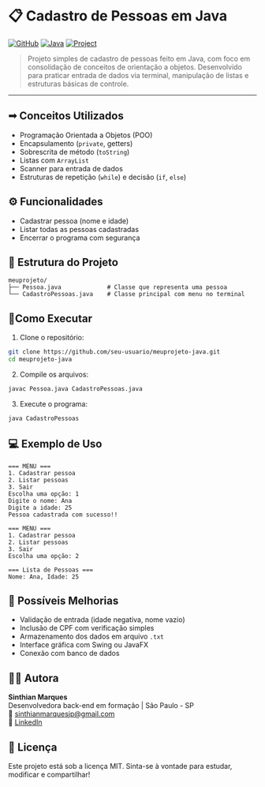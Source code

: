 # 📋 Cadastro de Pessoas em Java

[![GitHub](https://img.shields.io/badge/GitHub-100000?style=for-the-badge&logo=github&logoColor=white)](https://github.com/sinthianmarques)
[![Java](https://img.shields.io/badge/Java-ED8B00?style=for-the-badge&logo=java&logoColor=white)](https://www.oracle.com/java/)
[![Project](https://img.shields.io/badge/-Project-blueviolet?style=for-the-badge)]()

> Projeto simples de cadastro de pessoas feito em Java, com foco em consolidação de conceitos de orientação a objetos. Desenvolvido para praticar entrada de dados via terminal,  manipulação de listas e estruturas básicas de controle.

---

## ➟  Conceitos Utilizados

- Programação Orientada a Objetos (POO)
- Encapsulamento (`private`, getters)
- Sobrescrita de método (`toString`)
- Listas com `ArrayList`
- Scanner para entrada de dados
- Estruturas de repetição (`while`) e decisão (`if`, `else`)

## ⚙️ Funcionalidades

- Cadastrar pessoa (nome e idade)
- Listar todas as pessoas cadastradas
- Encerrar o programa com segurança

## 📁 Estrutura do Projeto

```
meuprojeto/
├── Pessoa.java             # Classe que representa uma pessoa
└── CadastroPessoas.java    # Classe principal com menu no terminal
```

## 🔹Como Executar

1. Clone o repositório:
```bash
git clone https://github.com/seu-usuario/meuprojeto-java.git
cd meuprojeto-java
```

2. Compile os arquivos:
```bash
javac Pessoa.java CadastroPessoas.java
```

3. Execute o programa:
```bash
java CadastroPessoas
```

## 💻 Exemplo de Uso

```
=== MENU ===
1. Cadastrar pessoa
2. Listar pessoas
3. Sair
Escolha uma opção: 1
Digite o nome: Ana
Digite a idade: 25
Pessoa cadastrada com sucesso!!

=== MENU ===
1. Cadastrar pessoa
2. Listar pessoas
3. Sair
Escolha uma opção: 2

=== Lista de Pessoas ===
Nome: Ana, Idade: 25
```

## 🔧 Possíveis Melhorias

- Validação de entrada (idade negativa, nome vazio)
- Inclusão de CPF com verificação simples
- Armazenamento dos dados em arquivo `.txt`
- Interface gráfica com Swing ou JavaFX
- Conexão com banco de dados

## 👩‍💻 Autora

**Sinthian Marques**  
Desenvolvedora back-end em formação | São Paulo - SP  
📧 sinthianmarquesjp@gmail.com  
🔗 [LinkedIn](https://www.linkedin.com/in/sinthianmarques)

## 📜 Licença

Este projeto está sob a licença MIT. Sinta-se à vontade para estudar, modificar e compartilhar!
